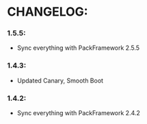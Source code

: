 # CHANGELOG:

### 1.5.5:
- Sync everything with PackFramework 2.5.5

### 1.4.3:
- Updated Canary, Smooth Boot

### 1.4.2:
- Sync everything with PackFramework 2.4.2